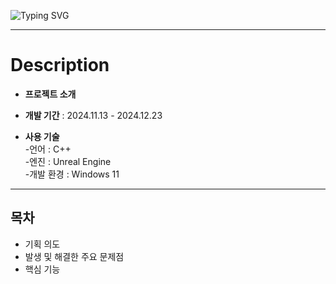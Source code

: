 ![Typing SVG](https://readme-typing-svg.demolab.com?font=Fira+Code&size=30&pause=1000&width=435&lines=TPS+Defense+Game)

---
# Description
- **프로젝트 소개** <br>

- **개발 기간** : 2024.11.13 - 2024.12.23
- **사용 기술** <br>
-언어 : C++<br>
-엔진 : Unreal Engine <br>
-개발 환경 : Windows 11<br>

---
## 목차
- 기획 의도
- 발생 및 해결한 주요 문제점
- 핵심 기능
<br>
